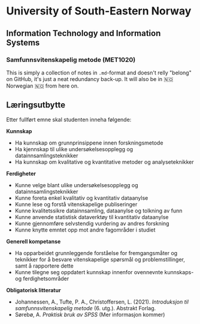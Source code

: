 # University of South-Eastern Norway
## Information Technology and Information Systems
### Samfunnsvitenskapelig metode (MET1020)

This is simply a collection of notes in `.md`-format and doesn't relly "belong" on GitHub, it's just a neat redundancy back-up. It will also be in 🇳🇴 Norwegian 🇳🇴 from here on.

## Læringsutbytte
Etter fullført emne skal studenten inneha følgende:  

__Kunnskap__

- Ha kunnskap om grunnprinsippene innen forskningsmetode
- Ha kjennskap til ulike undersøkelsesopplegg og datainnsamlingsteknikker
- Ha kunnskap om kvalitative og kvantitative metoder og analyseteknikker

__Ferdigheter__  

- Kunne velge blant ulike undersøkelsesopplegg og datainnsamlingsteknikker
- Kunne foreta enkel kvalitativ og kvantitativ dataanylse
- Kunne lese og forstå vitenskapelige publiseringer
- Kunne kvalitetssikre datainnsamling, dataanylse og tolkning av funn
- Kunne anvende statistisk dataverktøy til kvantitativ dataanylse
- Kunne gjennomføre selvstendig vurdering av andres forskning
- Kunne knytte emntet opp mot andre fagområder i studiet

__Generell kompetanse__ 

- Ha opparbeidet grunnleggende forståelse for fremgangsmåter og teknikker for å besvare vitenskapelige spørsmål og problemstillinger, samt å rapportere dette
- Kunne tilegne seg oppdatert kunnskap innenfor ovennevnte kunnskaps- og ferdighetsområder
 
__Obligatorisk litteratur__  
- Johannessen, A., Tufte, P. A., Christoffersen, L. (2021). _Introduksjon til samfunnsvitenskapelig metode_ (6. utg.). Abstrakt Forlag.  
- Sørebø, A. _Praktisk bruk av SPSS_ (Mer informasjon kommer)